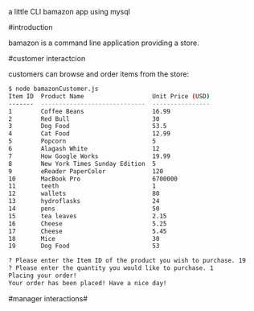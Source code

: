 a little CLI bamazon app using mysql

#introduction

bamazon is a command line application providing a store. 

#customer interactcion

customers can browse and order items from the store:
```bash
$ node bamazonCustomer.js
Item ID  Product Name                   Unit Price (USD)
-------  -----------------------------  ----------------
1        Coffee Beans                   16.99
2        Red Bull                       30
3        Dog Food                       53.5
4        Cat Food                       12.99
5        Popcorn                        5
6        Alagash White                  12
7        How Google Works               19.99
8        New York Times Sunday Edition  5
9        eReader PaperColor             120
10       MacBook Pro                    6700000
11       teeth                          1
12       wallets                        80
13       hydroflasks                    24
14       pens                           50
15       tea leaves                     2.15
16       Cheese                         5.25
17       Cheese                         5.45
18       Mice                           30
19       Dog Food                       53

? Please enter the Item ID of the product you wish to purchase. 19
? Please enter the quantity you would like to purchase. 1
Placing your order!
Your order has been placed! Have a nice day!
```

#manager interactions#

